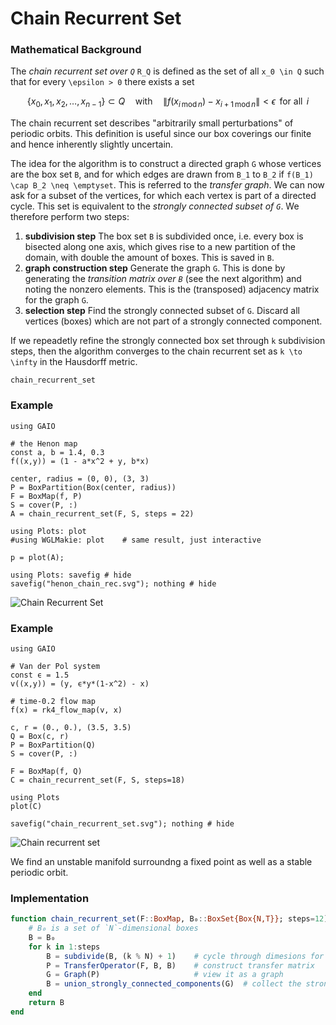# Chain Recurrent Set

### Mathematical Background
The _chain recurrent set over ``Q``_ ``R_Q`` is defined as the set of all ``x_0 \in Q`` such that for every ``\epsilon > 0`` there exists a set 
```math 
\left\{ x_0,\, x_1,\, x_2,\, \ldots,\, x_{n-1} \right\} \subset Q \quad \text{with} \quad \| f(x_{i \, \text{mod} \, n}) - x_{i+1 \, \text{mod} \, n} \| < \epsilon \,\ \text{for all} \,\ i
```
The chain recurrent set describes "arbitrarily small perturbations" of periodic orbits. This definition is useful since our box coverings our finite and hence inherently slightly uncertain. 

The idea for the algorithm is to construct a directed graph ``G`` whose vertices are the box set ``B``, and for which edges are drawn from ``B_1`` to ``B_2`` if ``f(B_1) \cap B_2 \neq \emptyset``. This is referred to the _transfer graph_. We can now ask for a subset of the vertices, for which each vertex is part of a directed cycle. This set is equivalent to the _strongly connected subset of ``G``_. We therefore perform two steps: 
1. **subdivision step** The box set `B` is subdivided once, i.e. every box is bisected along one axis, which gives rise to a new partition of the domain, with double the amount of boxes. This is saved in `B`. 
2. **graph construction step** Generate the graph `G`. This is done by generating the _transition matrix over `B`_ (see the next algorithm) and noting the nonzero elements. This is the (transposed) adjacency matrix for the graph `G`. 
3. **selection step** Find the strongly connected subset of `G`. Discard all vertices (boxes) which are not part of a strongly connected component. 

If we repeadetly refine the strongly connected box set through ``k`` subdivision steps, then the algorithm converges to the chain recurrent set as ``k \to \infty`` in the Hausdorff metric. 

```@docs
chain_recurrent_set
```

### Example

```@example 1
using GAIO

# the Henon map
const a, b = 1.4, 0.3
f((x,y)) = (1 - a*x^2 + y, b*x)

center, radius = (0, 0), (3, 3)
P = BoxPartition(Box(center, radius))
F = BoxMap(f, P)
S = cover(P, :)
A = chain_recurrent_set(F, S, steps = 22)

using Plots: plot
#using WGLMakie: plot    # same result, just interactive

p = plot(A);

using Plots: savefig # hide
savefig("henon_chain_rec.svg"); nothing # hide
```

![Chain Recurrent Set](henon_chain_rec.svg)

### Example

```@example 1
using GAIO

# Van der Pol system
const ϵ = 1.5
v((x,y)) = (y, ϵ*y*(1-x^2) - x)

# time-0.2 flow map
f(x) = rk4_flow_map(v, x)

c, r = (0., 0.), (3.5, 3.5)
Q = Box(c, r)
P = BoxPartition(Q)
S = cover(P, :)

F = BoxMap(f, Q)
C = chain_recurrent_set(F, S, steps=18)

using Plots
plot(C)

savefig("chain_recurrent_set.svg"); nothing # hide
```

![Chain recurrent set](chain_recurrent_set.svg)

We find an unstable manifold surroundng a fixed point as well as a stable periodic orbit. 

### Implementation

```julia
function chain_recurrent_set(F::BoxMap, B₀::BoxSet{Box{N,T}}; steps=12) where {N,T}
    # B₀ is a set of `N`-dimensional boxes
    B = B₀
    for k in 1:steps
        B = subdivide(B, (k % N) + 1)    # cycle through dimesions for subdivision
        P = TransferOperator(F, B, B)    # construct transfer matrix
        G = Graph(P)                     # view it as a graph
        B = union_strongly_connected_components(G)  # collect the strongly connected components
    end
    return B
end
```
